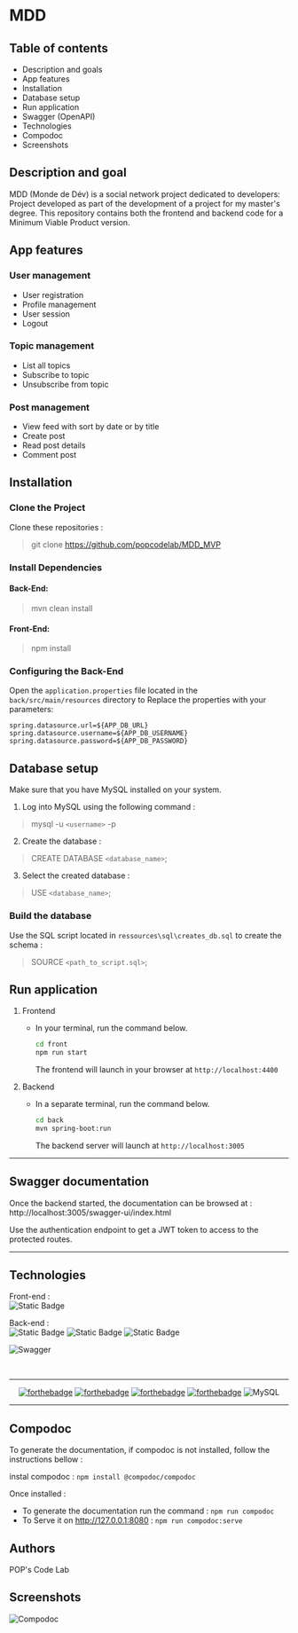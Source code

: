 # MDD
## Table of contents

- Description and goals
- App features
- Installation
- Database setup
- Run application
- Swagger (OpenAPI)
- Technologies
- Compodoc
- Screenshots

## Description and goal

MDD (Monde de Dév) is a social network project dedicated to developers:
Project developed as part of the development of a project for my master's degree.
 This repository contains both the frontend and backend code for a Minimum Viable Product version.

## App features

### User management
- User registration
- Profile management
- User session
- Logout

### Topic management
- List all topics
- Subscribe to topic
- Unsubscribe from topic

### Post management
- View feed with sort by date or by title
- Create post
- Read post details
- Comment post


## Installation

### Clone the Project

Clone these repositories :
> git clone https://github.com/popcodelab/MDD_MVP

### Install Dependencies

#### Back-End:

> mvn clean install

#### Front-End:

> npm install

### Configuring the Back-End

Open the `application.properties` file located in the `back/src/main/resources` directory to Replace the properties with your parameters:

```properties
spring.datasource.url=${APP_DB_URL}
spring.datasource.username=${APP_DB_USERNAME}
spring.datasource.password=${APP_DB_PASSWORD}
```

## Database setup 

Make sure that you have MySQL installed on your system.

1. Log into MySQL using the following command :
> mysql -u `<username>` -p

2. Create the database :

> CREATE DATABASE `<database_name>`;

3. Select the created database :
> USE `<database_name>`;


### Build the database

Use the SQL script located in `ressources\sql\creates_db.sql`  to create the schema :

> SOURCE `<path_to_script.sql>`;
     

## Run application

1. Frontend
   
   - In your terminal, run the command below.
    
        ```bash
        cd front
        npm run start
        ```

     The frontend will launch in your browser at `http://localhost:4400`
  
2. Backend

     - In a separate terminal, run the command below.

          ```bash
          cd back
          mvn spring-boot:run
          ```

        The backend server will launch at `http://localhost:3005`

---

## Swagger documentation

Once the backend started, the documentation can be browsed at : http://localhost:3005/swagger-ui/index.html

Use the authentication endpoint to get a JWT token to access to the protected routes.

---

## Technologies
Front-end :  
![Static Badge](https://img.shields.io/badge/Angular-14.2.0-red)


Back-end :  
![Static Badge](https://img.shields.io/badge/Java-17.0.10-orange)
![Static Badge](https://img.shields.io/badge/Spring_Boot-2.6.1-green)
![Static Badge](https://img.shields.io/badge/Maven-4.0.0-purple)


![Swagger](https://img.shields.io/badge/-Swagger-%23Clojure?style=for-the-badge&logo=swagger&logoColor=white)

<br>
<hr>

 <div align="center">

 [![forthebadge](https://forthebadge.com/images/badges/build-with-spring-boot.svg)](https://forthebadge.com)
 [![forthebadge](https://forthebadge.com/images/badges/uses-git.svg)](https://forthebadge.com)
 [![forthebadge](https://forthebadge.com/images/badges/made-with-typescript.svg)](https://forthebadge.com)
 [![forthebadge](https://forthebadge.com/images/badges/made-with-java.svg)](https://forthebadge.com)
![MySQL](https://img.shields.io/badge/mysql-4479A1.svg?style=for-the-badge&logo=mysql&logoColor=white)
</div>
<hr/>

## Compodoc

To generate the documentation, if compodoc is not installed, follow the instructions bellow :

instal compodoc : `npm install @compodoc/compodoc`

Once installed :
- To generate the documentation run the command : `npm run compodoc`
- To Serve it on http://127.0.0.1:8080  : `npm run compodoc:serve`

## Authors

POP's Code Lab

## Screenshots
![Compodoc](./src/assets/screenshots/compodoc.png)